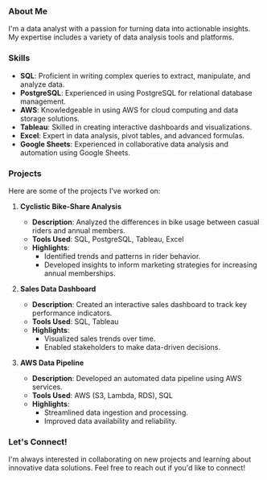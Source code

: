 
### About Me
I'm a data analyst with a passion for turning data into actionable insights. My expertise includes a variety of data analysis tools and platforms.

### Skills
- **SQL**: Proficient in writing complex queries to extract, manipulate, and analyze data.
- **PostgreSQL**: Experienced in using PostgreSQL for relational database management.
- **AWS**: Knowledgeable in using AWS for cloud computing and data storage solutions.
- **Tableau**: Skilled in creating interactive dashboards and visualizations.
- **Excel**: Expert in data analysis, pivot tables, and advanced formulas.
- **Google Sheets**: Experienced in collaborative data analysis and automation using Google Sheets.

### Projects
Here are some of the projects I've worked on:

1. **Cyclistic Bike-Share Analysis**
   - **Description**: Analyzed the differences in bike usage between casual riders and annual members.
   - **Tools Used**: SQL, PostgreSQL, Tableau, Excel
   - **Highlights**:
     - Identified trends and patterns in rider behavior.
     - Developed insights to inform marketing strategies for increasing annual memberships.

2. **Sales Data Dashboard**
   - **Description**: Created an interactive sales dashboard to track key performance indicators.
   - **Tools Used**: SQL, Tableau
   - **Highlights**:
     - Visualized sales trends over time.
     - Enabled stakeholders to make data-driven decisions.

3. **AWS Data Pipeline**
   - **Description**: Developed an automated data pipeline using AWS services.
   - **Tools Used**: AWS (S3, Lambda, RDS), SQL
   - **Highlights**:
     - Streamlined data ingestion and processing.
     - Improved data availability and reliability.



### Let's Connect!
I'm always interested in collaborating on new projects and learning about innovative data solutions. Feel free to reach out if you'd like to connect!

